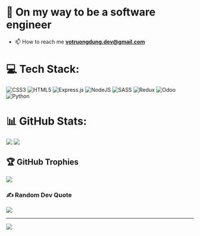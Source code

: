 # 💫 On my way to be a software engineer
- 📫 How to reach me **votruongdung.dev@gmail.com**


# 💻 Tech Stack:
![CSS3](https://img.shields.io/badge/css3-%231572B6.svg?style=for-the-badge&logo=css3&logoColor=white) ![HTML5](https://img.shields.io/badge/html5-%23E34F26.svg?style=for-the-badge&logo=html5&logoColor=white)  ![Express.js](https://img.shields.io/badge/express.js-%23404d59.svg?style=for-the-badge&logo=express&logoColor=%2361DAFB) ![NodeJS](https://img.shields.io/badge/node.js-6DA55F?style=for-the-badge&logo=node.js&logoColor=white) ![SASS](https://img.shields.io/badge/SASS-hotpink.svg?style=for-the-badge&logo=SASS&logoColor=white) ![Redux](https://img.shields.io/badge/redux-%23593d88.svg?style=for-the-badge&logo=redux&logoColor=white) ![Odoo](https://img.shields.io/badge/odoo-%23875A7B.svg?style=for-the-badge) ![Python](https://img.shields.io/badge/python-%233776AB.svg?style=for-the-badge&logo=python&logoColor=white)
# 📊 GitHub Stats:
![](https://github-readme-stats.vercel.app/api?username=mrrobjn&theme=radical&hide_border=true&include_all_commits=false&count_private=false)
![](https://github-readme-stats.vercel.app/api/top-langs/?username=mrrobjn&theme=radical&hide_border=true&include_all_commits=false&count_private=false&layout=compact)

## 🏆 GitHub Trophies
![](https://github-profile-trophy.vercel.app/?username=mrrobjn&theme=radical&no-frame=true&no-bg=true&margin-w=4)

### ✍️ Random Dev Quote
![](https://quotes-github-readme.vercel.app/api?type=horizontal&theme=radical)

---
[![](https://visitcount.itsvg.in/api?id=mrrobjn&icon=0&color=0)](https://visitcount.itsvg.in)

<!-- Proudly created with GPRM ( https://gprm.itsvg.in ) -->
